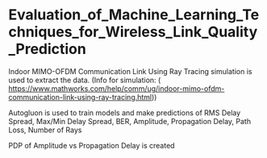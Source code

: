 # Evaluation_of_Machine_Learning_Techniques_for_Wireless_Link_Quality_Prediction

Indoor MIMO-OFDM Communication Link Using Ray Tracing simulation is used to extract the data. (Info for simulation: ( https://www.mathworks.com/help/comm/ug/indoor-mimo-ofdm-communication-link-using-ray-tracing.html))

Autogluon is used to train models and make predictions of RMS Delay Spread, Max/Min Delay Spread, BER, Amplitude, Propagation Delay, Path Loss, Number of Rays

PDP of Amplitude vs Propagation Delay is created
